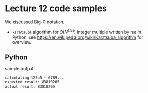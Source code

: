 # Lecture 12 code samples

We discussed Big-O notation.

* ``karatsuba`` algorithm for $O(N^{1.58})$ integer multiple written by me in Python. see https://en.wikipedia.org/wiki/Karatsuba_algorithm for overview.

## Python

sample output:

```bash
calculating 12345 * 6789...
expected result: 83810205
actual result: 83810205
```
